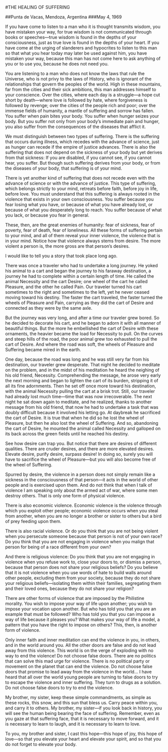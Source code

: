 #THE HEALING OF SUFFERING

##Punta de Vacas, Mendoza, Argentina
###May 4, 1969

If you have come to listen to a man who it is thought transmits wisdom, you have mistaken your way, for true wisdom is not communicated through books or speeches—true wisdom is found in the depths of your consciousness, just as true love is found in the depths of your heart. If you have come at the urging of slanderers and hypocrites to listen to this man so that what you hear today may later be used against him, you have mistaken your way, because this man has not come here to ask anything of you or to use you, because he does not need you.

You are listening to a man who does not know the laws that rule the Universe, who is not privy to the laws of History, who is ignorant of the relationships that govern the peoples of the world. High in these mountains, far from the cities and their sick ambitions, this man addresses himself to your conscience. Over the cities, where each day is a struggle—a hope cut short by death—where love is followed by hate, where forgiveness is followed by revenge; over the cities of the people rich and poor; over the immense fields of humanity, a mantle of suffering and sorrow has fallen. You suffer when pain bites your body. You suffer when hunger seizes your body. But you suffer not only from your body’s immediate pain and hunger, you also suffer from the consequences of the diseases that afflict it.

We must distinguish between two types of suffering. There is the suffering that occurs during illness, which recedes with the advance of science, just as hunger can recede if the empire of justice advances. There is also the suffering that does not depend on the sickness of your body but yet derives from that sickness: If you are disabled, if you cannot see, if you cannot hear, you suffer. But though such suffering derives from your body, or from the diseases of your body, that suffering is of your mind.

There is yet another kind of suffering that does not recede even with the advance of science or with the advance of justice. This type of suffering, which belongs strictly to your mind, retreats before faith, before joy in life, before love. You must understand that this suffering is always rooted in the violence that exists in your own consciousness. You suffer because you fear losing what you have, or because of what you have already lost, or because of what you desperately long to reach. You suffer because of what you lack, or because you fear in general.

These, then, are the great enemies of humanity: fear of sickness, fear of poverty, fear of death, fear of loneliness. All these forms of suffering pertain to your mind, and all of them reveal your inner violence, the violence that is in your mind. Notice how that violence always stems from desire. The more violent a person is, the more gross are that person’s desires.

I would like to tell you a story that took place long ago.

There was once a traveler who had to undertake a long journey. He yoked his animal to a cart and began the journey to his faraway destination, a journey he had to complete within a certain length of time. He called the animal Necessity and the cart Desire; one wheel of the cart he called Pleasure, and the other he called Pain. Our traveler turned his cart sometimes to the right and sometimes to the left, yet he never ceased moving toward his destiny. The faster the cart traveled, the faster turned the wheels of Pleasure and Pain, carrying as they did the cart of Desire and connected as they were by the same axle.

But the journey was very long, and after a time our traveler grew bored. So he decided to decorate his cart, and he began to adorn it with all manner of beautiful things. But the more he embellished the cart of Desire with these ornaments, the heavier became the load for Necessity to pull. On the curves and steep hills of the road, the poor animal grew too exhausted to pull the cart of Desire. And where the road was soft, the wheels of Pleasure and Suffering became mired in the earth.

One day, because the road was long and he was still very far from his destination, our traveler grew desperate. That night he decided to meditate on the problem, and in the midst of his meditation he heard the neighing of his old friend, Necessity. Comprehending the message, he arose very early the next morning and began to lighten the cart of its burden, stripping it of all its fine adornments. Then he set off once more toward his destination, with the animal Necessity pulling the cart at a brisk trot. Still, our traveler had already lost much time—time that was now irrecoverable. The next night he sat down again to meditate, and he realized, thanks to another message from his old friend, that now he had to undertake a task that was doubly difficult because it involved his letting go. At daybreak he sacrificed the cart of Desire. It is true that when he did so he lost the wheel of Pleasure, but then he also lost the wheel of Suffering. And so, abandoning the cart of Desire, he mounted the animal called Necessity and galloped on its back across the green fields until he reached his destiny.

See how desire can trap you. But notice that there are desires of different qualities. There are cruder desires, and there are more elevated desires. Elevate desire, purify desire, surpass desire! In doing so, surely you will have to sacrifice the wheel of Pleasure—but you will also become free of the wheel of Suffering.

Spurred by desire, the violence in a person does not simply remain like a sickness in the consciousness of that person—it acts in the world of other people and is exercised upon them. And do not think that when I talk of violence I am speaking only about the armed act of war, where some men destroy others. That is only one form of physical violence.

There is also economic violence. Economic violence is the violence through which you exploit other people; economic violence occurs when you steal from another, when you are no longer a brother or sister to others but a bird of prey feeding upon them.

There is also racial violence. Or do you think that you are not being violent when you persecute someone because that person is not of your own race? Do you think that you are not engaging in violence when you malign that person for being of a race different from your own?

And there is religious violence: Do you think that you are not engaging in violence when you refuse work to, close your doors to, or dismiss a person, because that person does not share your religious beliefs? Do you believe that it is not violence when you use words of hate to build walls around other people, excluding them from your society, because they do not share your religious beliefs—isolating them within their families, segregating them and their loved ones, because they do not share your religion?

There are other forms of violence that are imposed by the Philistine morality. You wish to impose your way of life upon another; you wish to impose your vocation upon another. But who has told you that you are an example that must be followed? Who has told you that you can impose a way of life because it pleases you? What makes your way of life a model, a pattern that you have the right to impose on others? This, then, is another form of violence. 

Only inner faith and inner meditation can end the violence in you, in others, and in the world around you. All the other doors are false and do not lead away from this violence. This world is on the verge of exploding with no way to end the violence! Do not choose false doors. There are no politics that can solve this mad urge for violence. There is no political party or movement on the planet that can end the violence. Do not choose false doors that promise to lead away from the violence in the world… I have heard that all over the world young people are turning to false doors to try to escape the violence and inner suffering. They turn to drugs as a solution. Do not choose false doors to try to end the violence.

My brother, my sister, keep these simple commandments, as simple as these rocks, this snow, and this sun that bless us. Carry peace within you, and carry it to others. My brother, my sister—if you look back in history, you will see the human being bearing the face of suffering. Remember, even as you gaze at that suffering face, that it is necessary to move forward, and it is necessary to learn to laugh, and it is necessary to learn to love.

To you, my brother and sister, I cast this hope—this hope of joy, this hope of love—so that you elevate your heart and elevate your spirit, and so that you do not forget to elevate your body.
